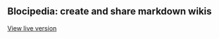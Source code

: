 ## Blocipedia: create and share markdown wikis

[View live version](kadarme-blocipedia.herokuapp.com)


